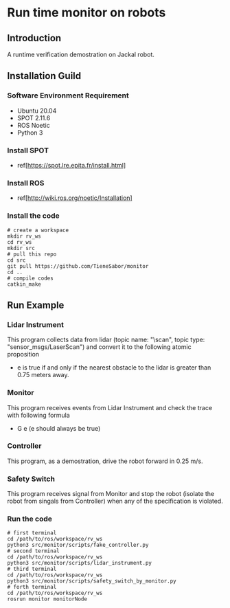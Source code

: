 # Run time monitor on robots

## Introduction
A runtime verification demostration on Jackal robot.

## Installation Guild
### Software Environment Requirement
- Ubuntu 20.04
- SPOT 2.11.6
- ROS Noetic
- Python 3

### Install SPOT
- ref[https://spot.lre.epita.fr/install.html]

### Install ROS
- ref[http://wiki.ros.org/noetic/Installation]

### Install the code
```
# create a workspace
mkdir rv_ws
cd rv_ws
mkdir src
# pull this repo
cd src
git pull https://github.com/TieneSabor/monitor
cd ..
# compile codes
catkin_make
```

## Run Example
### Lidar Instrument
This program collects data from lidar (topic name: "\scan", topic type: "sensor_msgs/LaserScan") and convert it to the following atomic proposition
- e is true if and only if the nearest obstacle to the lidar is greater than 0.75 meters away.

### Monitor 
This program receives events from Lidar Instrument and check the trace with following formula
- G e (e should always be true)

### Controller
This program, as a demostration, drive the robot forward in 0.25 m/s.

### Safety Switch
This program receives signal from Monitor and stop the robot (isolate the robot from singals from Controller) when any of the specification is violated.

### Run the code
```
# first terminal
cd /path/to/ros/workspace/rv_ws
python3 src/monitor/scripts/fake_controller.py
# second terminal
cd /path/to/ros/workspace/rv_ws
python3 src/monitor/scripts/lidar_instrument.py
# third terminal
cd /path/to/ros/workspace/rv_ws
python3 src/monitor/scripts/safety_switch_by_monitor.py
# forth terminal
cd /path/to/ros/workspace/rv_ws
rosrun monitor monitorNode
```

